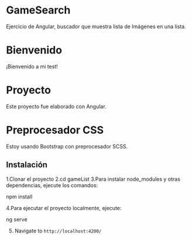 # GameSearch
Ejercicio de Angular, buscador que muestra lista de Imágenes en una lista.

# Bienvenido
¡Bienvenido a mi test!

# Proyecto
Este proyecto fue elaborado con Angular. 

# Preprocesador CSS
Estoy usando Bootstrap con preprocesador SCSS.

## Instalación
1.Clonar el proyecto
2.cd gameList
3.Para instalar node_modules y otras dependencias, ejecute los comandos:

npm install

4.Para ejecutar el proyecto localmente, ejecute:

ng serve

5. Navigate to `http://localhost:4200/`
